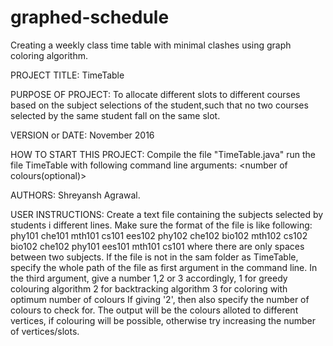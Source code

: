 # graphed-schedule
Creating a weekly class time table with minimal clashes using graph coloring algorithm.

PROJECT TITLE: TimeTable

PURPOSE OF PROJECT:
To allocate different slots to different courses based on the subject selections of the student,such
that no two courses selected by the same student fall on the same slot.

VERSION or DATE: November 2016

HOW TO START THIS PROJECT:
Compile the file "TimeTable.java"
run the file TimeTable with following command line arguments:
<name of text file to input> <maximum number of vertices> <choice of coloring algorithm> <number of colours(optional)>

AUTHORS: Shreyansh Agrawal.

USER INSTRUCTIONS:
Create a text file containing the subjects selected by students i different lines.
Make sure the format of the file is like following:
phy101 che101 mth101 cs101
ees102 phy102 che102 bio102
mth102 cs102 bio102 che102
phy101 ees101 mth101 cs101
where there are only spaces between two subjects.
If the file is not in the sam folder as TimeTable, specify the whole path of the file as first argument in the command line.
In the third argument, give a number 1,2 or 3 accordingly,
1 for greedy colouring algorithm
2 for backtracking algorithm
3 for coloring with optimum number of colours
If giving '2', then also specify the number of colours to check for.
The output will be the colours alloted to different vertices, if colouring will be possible, otherwise try increasing the number of vertices/slots.
